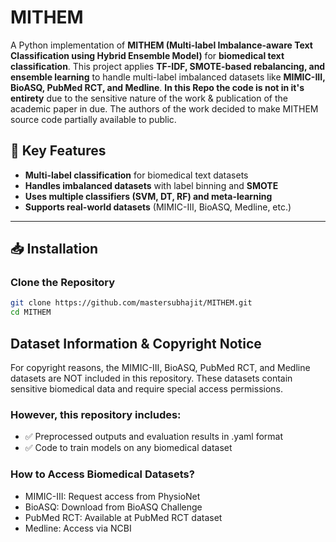 # MITHEM

A Python implementation of **MITHEM (Multi-label Imbalance-aware Text Classification using Hybrid Ensemble Model)** for **biomedical text classification**. This project applies **TF-IDF, SMOTE-based rebalancing, and ensemble learning** to handle multi-label imbalanced datasets like **MIMIC-III, BioASQ, PubMed RCT, and Medline**. **In this Repo the code is not in it's entirety** due to the sensitive nature of the work & publication of the academic paper in due. The authors of the work decided to make MITHEM source code partially available to public.

## 🚀 Key Features
- **Multi-label classification** for biomedical text datasets  
- **Handles imbalanced datasets** with label binning and **SMOTE**  
- **Uses multiple classifiers (SVM, DT, RF) and meta-learning**  
- **Supports real-world datasets** (MIMIC-III, BioASQ, Medline, etc.)  

---

## 📥 Installation
### Clone the Repository
```bash
git clone https://github.com/mastersubhajit/MITHEM.git
cd MITHEM
```
## Dataset Information & Copyright Notice
For copyright reasons, the MIMIC-III, BioASQ, PubMed RCT, and Medline datasets are NOT included in this repository. These datasets contain sensitive biomedical data and require special access permissions.

### However, this repository includes:
- ✅ Preprocessed outputs and evaluation results in .yaml format
- ✅ Code to train models on any biomedical dataset

### How to Access Biomedical Datasets?
- MIMIC-III: Request access from PhysioNet
- BioASQ: Download from BioASQ Challenge
- PubMed RCT: Available at PubMed RCT dataset
- Medline: Access via NCBI

